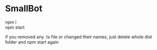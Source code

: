 # SmallBot
  
npm i  
npm start  
  
if you removed any .ts file or changed their names, just delete whole dist folder and npm start again